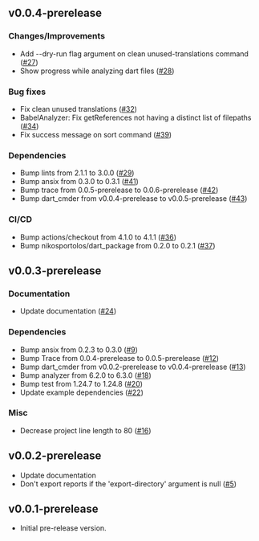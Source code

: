 ## v0.0.4-prerelease

### Changes/Improvements

- Add --dry-run flag argument on clean unused-translations command ([#27](https://github.com/nikosportolos/babel/issues/27))
- Show progress while analyzing dart files ([#28](https://github.com/nikosportolos/babel/issues/28))

### Bug fixes

- Fix clean unused translations ([#32](https://github.com/nikosportolos/babel/issues/32))
- BabelAnalyzer: Fix getReferences not having a distinct list of filepaths ([#34](https://github.com/nikosportolos/babel/issues/34))
- Fix success message on sort command ([#39](https://github.com/nikosportolos/babel/issues/39))

### Dependencies

- Bump lints from 2.1.1 to 3.0.0 ([#29](https://github.com/nikosportolos/babel/pull/29))
- Bump ansix from 0.3.0 to 0.3.1 ([#41](https://github.com/nikosportolos/babel/issues/41))
- Bump trace from 0.0.5-prerelease to 0.0.6-prerelease ([#42](https://github.com/nikosportolos/babel/issues/42))
- Bump dart_cmder from v0.0.4-prerelease to v0.0.5-prerelease ([#43](https://github.com/nikosportolos/babel/issues/43))

### CI/CD

- Bump actions/checkout from 4.1.0 to 4.1.1 ([#36](https://github.com/nikosportolos/babel/pull/36))
- Bump nikosportolos/dart_package from 0.2.0 to 0.2.1 ([#37](https://github.com/nikosportolos/babel/pull/37))


## v0.0.3-prerelease

### Documentation

- Update documentation ([#24](https://github.com/nikosportolos/babel/issues/24))

### Dependencies

- Bump ansix from 0.2.3 to 0.3.0 ([#9](https://github.com/nikosportolos/babel/issues/9))
- Bump Trace from 0.0.4-prerelease to 0.0.5-prerelease ([#12](https://github.com/nikosportolos/babel/issues/12))
- Bump dart_cmder from v0.0.2-prerelease to v0.0.4-prerelease ([#13](https://github.com/nikosportolos/babel/issues/13))
- Bump analyzer from 6.2.0 to 6.3.0 ([#18](https://github.com/nikosportolos/babel/issues/18))
- Bump test from 1.24.7 to 1.24.8 ([#20](https://github.com/nikosportolos/babel/issues/20))
- Update example dependencies ([#22](https://github.com/nikosportolos/babel/issues/22))

### Misc

- Decrease project line length to 80 ([#16](https://github.com/nikosportolos/babel/issues/16))


## v0.0.2-prerelease

- Update documentation
- Don't export reports if the 'export-directory' argument is null ([#5](https://github.com/nikosportolos/babel/issues/5))


## v0.0.1-prerelease

- Initial pre-release version.
